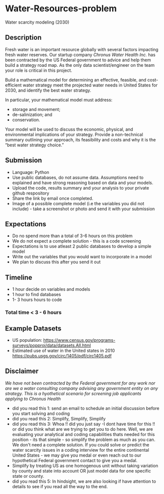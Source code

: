 # Water-Resources-problem
Water scarcity modeling (2030)

## Description
Fresh water is an important resource globally with several factors impacting fresh water reserves. Our startup company *Chronus Water Health Inc.* has been contracted by the US Federal government to advice and help them build a strategy road map. As the only data scientist/engineer on the team your role is critical in this project. 

Build a mathematical model for determining an effective, feasible, and cost-efficient water strategy meet the projected water needs in United States for 2030, and identify the best water strategy. 

In particular, your mathematical model must address:
* storage and movement; 
* de-salinization; and 
* conservation. 

Your model will be used to discuss the economic, physical, and environmental implications of your strategy. Provide a non-technical summary outlining your approach, its feasibility and costs and why it is the “best water strategy choice.”


## Submission
* Language: Python
* Use public databases, do not assume data. Assumptions need to explained and have strong reasoning based on data and your models.
* Upload the code, results summary and your analysis to your private github respository 
* Share the link by email once completed.
* Image of a possible complete model (i.e the variables you did not include) - take a screenshot or photo and send it with your submission

## Expectations
* Do no spend more than a total of 3-6 hours on this problem
* We do not expect a complete solution - this is a code screening
* Expectations is to use atleast 2 public databases to develop a simple model
* Write out the variables that you would want to incorporate in a model
* We plan to discuss this after you send it out

## Timeline
* 1 hour decide on variables and models
* 1 hour to find databases
* 1- 3 hours hours to code
### Total time < 3 - 6 hours

## Example Datasets
* US population: https://www.census.gov/programs-surveys/popproj/data/datasets.All.html
* Estimated use of water in the United states in 2010 https://pubs.usgs.gov/circ/1405/pdf/circ1405.pdf


## Disclaimer 
*We have not been contracted by the Federal government for any work nor are we a water consulting company advising any government entity on any strategy. This is a hyothetical scenario for screening job applicants applying to Chronus Health*

* did you read this 1: send an email to schedule an initial discussion before you start solving and coding
* did you read this 2: Simplify, Simplify, Simplify
* did you read this 3: Whoa !! did you just say -I dont have time for this !!  or did you think what are we trying to get you to do here. Well, we are evaluating your analytical and coding capabilities thats needed for this position - its that simple - so simplify the problem as much as you can. We don't need a complete solution.  If you could solve or predict the water scarcity issues in a coding interview for the entire continental United States - we may give you medal or even reach out to our hypothetical Federal government contact to give you a medal.
* Simplify by treating US as one homogenous unit without taking variation by county and state into account OR just model data for one specific state or county.
* did you read this 5: In hindsight, we are also looking if have attention to details to see if you read all the way to the end.


